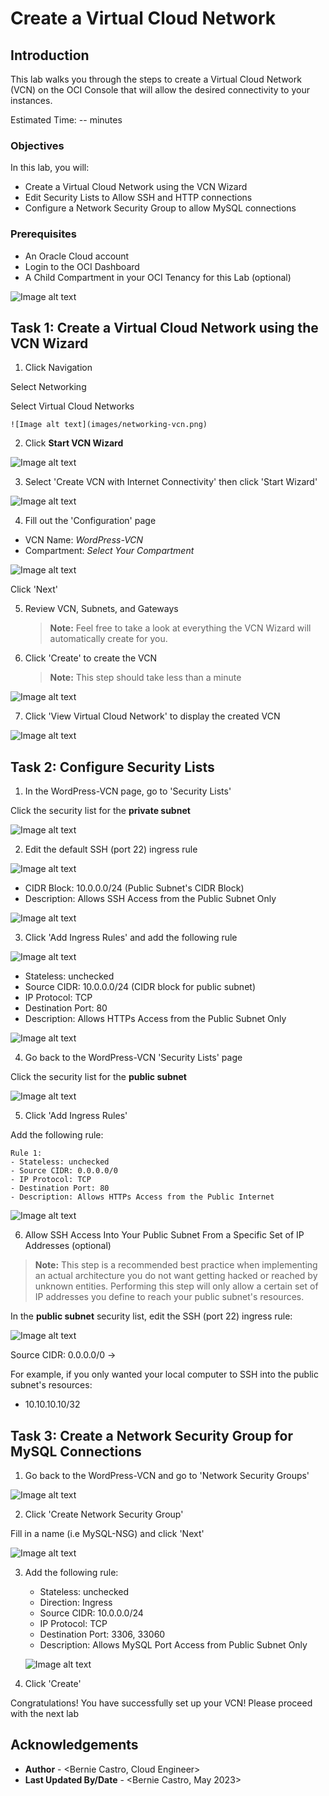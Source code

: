 # Create a Virtual Cloud Network

## Introduction

This lab walks you through the steps to create a Virtual Cloud Network (VCN) on the OCI Console that will allow the desired connectivity to your instances.

Estimated Time: -- minutes

### Objectives

In this lab, you will:
* Create a Virtual Cloud Network using the VCN Wizard
* Edit Security Lists to Allow SSH and HTTP connections
* Configure a Network Security Group to allow MySQL connections

### Prerequisites

* An Oracle Cloud account
* Login to the OCI Dashboard
* A Child Compartment in your OCI Tenancy for this Lab (optional)


![Image alt text](images/oci-dashboard.png)



## Task 1: Create a Virtual Cloud Network using the VCN Wizard

1. Click Navigation



  Select Networking



  Select Virtual Cloud Networks

	![Image alt text](images/networking-vcn.png)

2. Click **Start VCN Wizard**

  ![Image alt text](images/start-vcn-wizard.png)

3. Select 'Create VCN with Internet Connectivity' then click 'Start Wizard'

  ![Image alt text](images/vcn-wiz-int-conn.png)

4. Fill out the 'Configuration' page
  * VCN Name: *WordPress-VCN*
  * Compartment: *Select Your Compartment*

  ![Image alt text](images/vcn-config.png)



  Click 'Next'

5. Review VCN, Subnets, and Gateways
	> **Note:** Feel free to take a look at everything the VCN Wizard will automatically create for you.

6. Click 'Create' to create the VCN
	> **Note:** This step should take less than a minute

  ![Image alt text](images/vcn-creation.png)

7. Click 'View Virtual Cloud Network' to display the created VCN

  ![Image alt text](images/vcn-details-page.png)


## Task 2: Configure Security Lists

1. In the WordPress-VCN page, go to 'Security Lists'



  Click the security list for the **private subnet**

  ![Image alt text](images/security-list-private-subnet.png)

2. Edit the default SSH (port 22) ingress rule

  ![Image alt text](images/private-sl-ssh-edit.png)



  - CIDR Block: 10.0.0.0/24 (Public Subnet's CIDR Block)
  - Description: Allows SSH Access from the Public Subnet Only

  ![Image alt text](images/private-sl-ssh.png)

3. Click 'Add Ingress Rules' and add the following rule

  ![Image alt text](images/private-sl-add-ingress.png)



  - Stateless: unchecked
  - Source CIDR: 10.0.0.0/24 (CIDR block for public subnet)
  - IP Protocol: TCP
  - Destination Port: 80
  - Description: Allows HTTPs Access from the Public Subnet Only

  ![Image alt text](images/private-sl-ssh.png)

4. Go back to the WordPress-VCN 'Security Lists' page



  Click the security list for the **public subnet**

  ![Image alt text](images/security-list-public-subnet.png)

5. Click 'Add Ingress Rules'



  Add the following rule:

    Rule 1:
    - Stateless: unchecked
    - Source CIDR: 0.0.0.0/0
    - IP Protocol: TCP
    - Destination Port: 80
    - Description: Allows HTTPs Access from the Public Internet

  ![Image alt text](images/public-sl-http.png)

6. Allow  SSH Access Into Your Public Subnet From a Specific Set of IP Addresses (optional)
  > **Note:** This step is a recommended best practice when implementing an actual architecture you do not want getting hacked or reached by unknown entities. Performing this step will only allow a certain set of IP addresses you define to reach your public subnet's resources.

  In the **public subnet** security list, edit the SSH (port 22) ingress rule:

  ![Image alt text](images/public-sl-ssh.png)



  Source CIDR: 0.0.0.0/0 -> <your desired public IP Range>

  For example, if you only wanted your local computer to SSH into the public subnet's resources:
  - 10.10.10.10/32

## Task 3: Create a Network Security Group for MySQL Connections

1. Go back to the WordPress-VCN and go to 'Network Security Groups'

  ![Image alt text](images/vcn-nsg.png)

2. Click 'Create Network Security Group'



  Fill in a name (i.e MySQL-NSG) and click 'Next'

  ![Image alt text](images/nsg-name.png)

3. Add the following rule:
    - Stateless: unchecked
    - Direction: Ingress
    - Source CIDR: 10.0.0.0/24
    - IP Protocol: TCP
    - Destination Port: 3306, 33060
    - Description: Allows MySQL Port Access from Public Subnet Only

    ![Image alt text](images/nsg-rule.png)

4. Click 'Create'

Congratulations! You have successfully set up your VCN! Please proceed with the next lab

## Acknowledgements
* **Author** - <Bernie Castro, Cloud Engineer>
* **Last Updated By/Date** - <Bernie Castro, May 2023>
